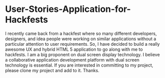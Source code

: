 User-Stories-Application-for-Hackfests
======================================

I recently came back from a hackfest where so many different developers, designers, and idea people were working on similar applications without a particular attention to user requirements. So, I have decided to build a really awesome UX and hybrid HTML 5 application to go along with me to hackfests. I am a big proponent on dual screen display technology. I believe a collaborative application development platform with dual screen technology is essential. If you are interested in committing to my project, please clone my project and add to it. Thanks. 